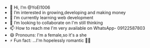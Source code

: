 - 👋 Hi, I’m @YoEl1006
- 👀 I’m interested in growing,developing and making money
- 🌱 I’m currently learning web development 
- 💞️ I’m looking to collaborate on  I'm still thinking 
- 📫 How to reach me I'm very available on WhatsApp- 09122587803
- 😄 Pronouns: I'm a female,so it's a she
- ⚡ Fun fact: ...I'm hopelessly romantic 🥴🥴

<!---
YoEl1006/YoEl1006 is a ✨ special ✨ repository because its `README.md` (this file) appears on your GitHub profile.
You can click the Preview link to take a look at your changes.
--->
